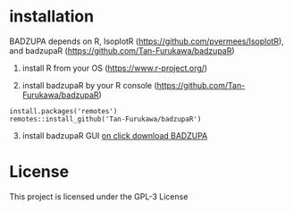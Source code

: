 # installation
BADZUPA depends on R, IsoplotR (https://github.com/pvermees/IsoplotR), and badzupaR (https://github.com/Tan-Furukawa/badzupaR)

1. install R from your OS (https://www.r-project.org/)

2. install badzupaR by your R console (https://github.com/Tan-Furukawa/badzupaR)

  ```
  install.packages('remotes')
  remotes::install_github('Tan-Furukawa/badzupaR')
  ```

3. install badzupaR GUI 
[on click download BADZUPA](./product/BADZUPA-0.0.0.dmg)

# License
This project is licensed under the GPL-3 License